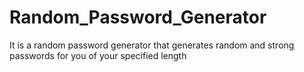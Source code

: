 # Random_Password_Generator
It is a random password generator that generates random and strong passwords for you of your specified length
